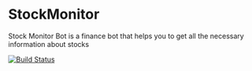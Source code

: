 # StockMonitor
Stock Monitor Bot is a finance bot that helps you to get all the necessary information about stocks

[![Build Status](https://semaphoreci.com/api/v1/n0str/stockmonitor/branches/master/badge.svg)](https://semaphoreci.com/n0str/stockmonitor)